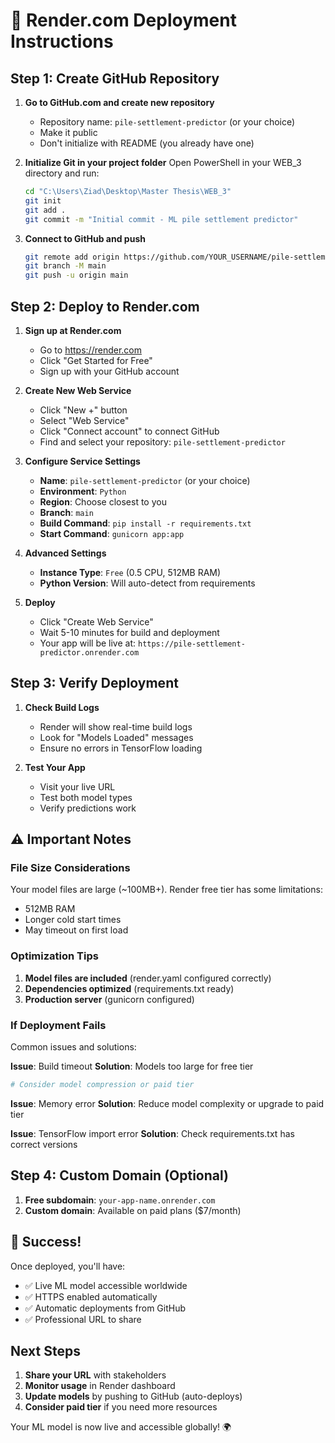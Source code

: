 # 🚀 Render.com Deployment Instructions

## Step 1: Create GitHub Repository

1. **Go to GitHub.com and create new repository**
   - Repository name: `pile-settlement-predictor` (or your choice)
   - Make it public
   - Don't initialize with README (you already have one)

2. **Initialize Git in your project folder**
   Open PowerShell in your WEB_3 directory and run:
   ```bash
   cd "C:\Users\Ziad\Desktop\Master Thesis\WEB_3"
   git init
   git add .
   git commit -m "Initial commit - ML pile settlement predictor"
   ```

3. **Connect to GitHub and push**
   ```bash
   git remote add origin https://github.com/YOUR_USERNAME/pile-settlement-predictor.git
   git branch -M main
   git push -u origin main
   ```

## Step 2: Deploy to Render.com

1. **Sign up at Render.com**
   - Go to https://render.com
   - Click "Get Started for Free"
   - Sign up with your GitHub account

2. **Create New Web Service**
   - Click "New +" button
   - Select "Web Service"
   - Click "Connect account" to connect GitHub
   - Find and select your repository: `pile-settlement-predictor`

3. **Configure Service Settings**
   - **Name**: `pile-settlement-predictor` (or your choice)
   - **Environment**: `Python`
   - **Region**: Choose closest to you
   - **Branch**: `main`
   - **Build Command**: `pip install -r requirements.txt`
   - **Start Command**: `gunicorn app:app`

4. **Advanced Settings**
   - **Instance Type**: `Free` (0.5 CPU, 512MB RAM)
   - **Python Version**: Will auto-detect from requirements

5. **Deploy**
   - Click "Create Web Service"
   - Wait 5-10 minutes for build and deployment
   - Your app will be live at: `https://pile-settlement-predictor.onrender.com`

## Step 3: Verify Deployment

1. **Check Build Logs**
   - Render will show real-time build logs
   - Look for "Models Loaded" messages
   - Ensure no errors in TensorFlow loading

2. **Test Your App**
   - Visit your live URL
   - Test both model types
   - Verify predictions work

## ⚠️ Important Notes

### File Size Considerations
Your model files are large (~100MB+). Render free tier has some limitations:
- 512MB RAM
- Longer cold start times
- May timeout on first load

### Optimization Tips
1. **Model files are included** (render.yaml configured correctly)
2. **Dependencies optimized** (requirements.txt ready)
3. **Production server** (gunicorn configured)

### If Deployment Fails
Common issues and solutions:

**Issue**: Build timeout
**Solution**: Models too large for free tier
```bash
# Consider model compression or paid tier
```

**Issue**: Memory error
**Solution**: Reduce model complexity or upgrade to paid tier

**Issue**: TensorFlow import error
**Solution**: Check requirements.txt has correct versions

## Step 4: Custom Domain (Optional)

1. **Free subdomain**: `your-app-name.onrender.com`
2. **Custom domain**: Available on paid plans ($7/month)

## 🎉 Success!

Once deployed, you'll have:
- ✅ Live ML model accessible worldwide
- ✅ HTTPS enabled automatically
- ✅ Automatic deployments from GitHub
- ✅ Professional URL to share

## Next Steps

1. **Share your URL** with stakeholders
2. **Monitor usage** in Render dashboard
3. **Update models** by pushing to GitHub (auto-deploys)
4. **Consider paid tier** if you need more resources

Your ML model is now live and accessible globally! 🌍
